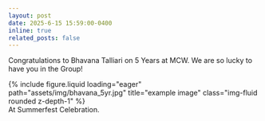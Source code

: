 ```yaml
---
layout: post
date: 2025-6-15 15:59:00-0400
inline: true
related_posts: false
---
```


Congratulations to Bhavana Talliari on 5 Years at MCW. We are so lucky to have you in the Group!
<div class="row">
    <div class="col-sm mt-3 mt-md-0">
        {% include figure.liquid loading="eager" path="assets/img/bhavana_5yr.jpg" title="example image" class="img-fluid rounded z-depth-1" %}
    </div>
</div>
<div class="caption">
    At Summerfest Celebration. 
</div>

